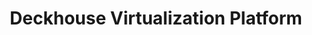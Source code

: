 ---
title: "Deckhouse Virtualization Platform"
permalink: ru/virtualization-platform/documentation/architecture/functional-specifications.html
lang: ru
---